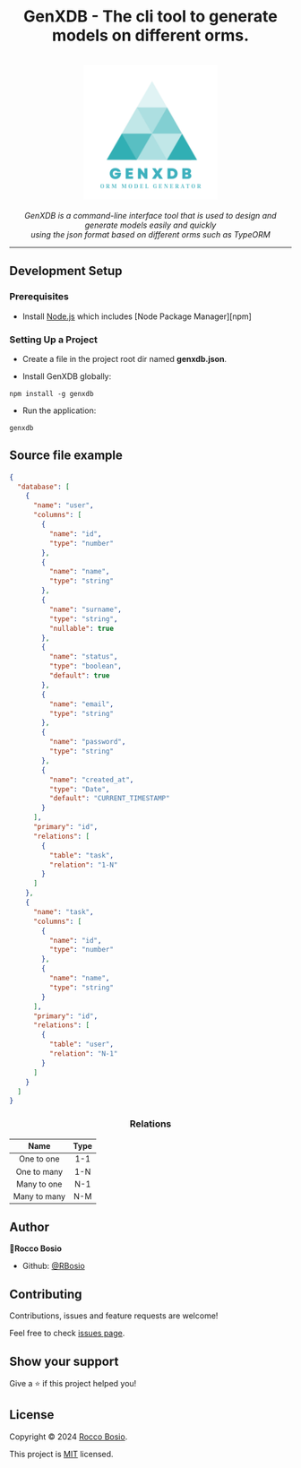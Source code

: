 <div align="center">

<h1>GenXDB - The cli tool to generate models on different orms.</h1>

<p>
  <br>
  <img src="https://raw.githubusercontent.com/RBosio/genxdb/main/src/public/logo.png" alt="GenXDB logo" width="240px" height="240px"/>
  <br><br>
  <em>GenXDB is a command-line interface tool that is used to design and generate models easily and quickly<br> using the json format based on different orms such as TypeORM</em>
  <br>
</p>

</div>

<hr>

## Development Setup

### Prerequisites

- Install [Node.js](https://nodejs.org/en) which includes [Node Package Manager][npm]

### Setting Up a Project

- Create a file in the project root dir named **genxdb.json**.

- Install GenXDB globally:

```
npm install -g genxdb
```

- Run the application:

```
genxdb
```

## Source file example

```json
{
  "database": [
    {
      "name": "user",
      "columns": [
        {
          "name": "id",
          "type": "number"
        },
        {
          "name": "name",
          "type": "string"
        },
        {
          "name": "surname",
          "type": "string",
          "nullable": true
        },
        {
          "name": "status",
          "type": "boolean",
          "default": true
        },
        {
          "name": "email",
          "type": "string"
        },
        {
          "name": "password",
          "type": "string"
        },
        {
          "name": "created_at",
          "type": "Date",
          "default": "CURRENT_TIMESTAMP"
        }
      ],
      "primary": "id",
      "relations": [
        {
          "table": "task",
          "relation": "1-N"
        }
      ]
    },
    {
      "name": "task",
      "columns": [
        {
          "name": "id",
          "type": "number"
        },
        {
          "name": "name",
          "type": "string"
        }
      ],
      "primary": "id",
      "relations": [
        {
          "table": "user",
          "relation": "N-1"
        }
      ]
    }
  ]
}
```

<div align="center">

### Relations

|     Name     | Type |
| :----------: | :--: |
|  One to one  | 1-1  |
| One to many  | 1-N  |
| Many to one  | N-1  |
| Many to many | N-M  |

</div>

## Author

👤**Rocco Bosio**

- Github: [@RBosio](https://github.com/RBosio)

## Contributing

Contributions, issues and feature requests are welcome!

Feel free to check [issues page](https://github.com/RBosio/genXDB/issues).

## Show your support

Give a ⭐️ if this project helped you!

## License

Copyright © 2024 [Rocco Bosio](https://github.com/RBosio).

This project is [MIT](https://github.com/RBosio/GenXDB/blob/main/LICENSE) licensed.

